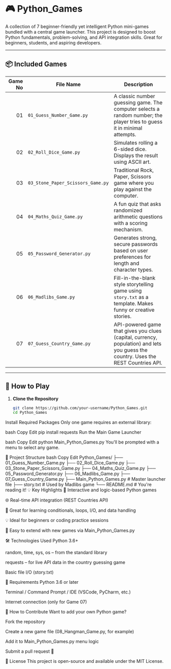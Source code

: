 # 🎮 Python_Games

A collection of 7 beginner-friendly yet intelligent Python mini-games bundled with a central game launcher. This project is designed to boost Python fundamentals, problem-solving, and API integration skills. Great for beginners, students, and aspiring developers.

---

## 📦 Included Games

| Game No | File Name                          | Description |
|--------:|------------------------------------|-------------|
| 01      | `01_Guess_Number_Game.py`          | A classic number guessing game. The computer selects a random number; the player tries to guess it in minimal attempts. |
| 02      | `02_Roll_Dice_Game.py`             | Simulates rolling a 6-sided dice. Displays the result using ASCII art. |
| 03      | `03_Stone_Paper_Scissors_Game.py`  | Traditional Rock, Paper, Scissors game where you play against the computer. |
| 04      | `04_Maths_Quiz_Game.py`            | A fun quiz that asks randomized arithmetic questions with a scoring mechanism. |
| 05      | `05_Password_Generator.py`         | Generates strong, secure passwords based on user preferences for length and character types. |
| 06      | `06_Madlibs_Game.py`               | Fill-in-the-blank style storytelling game using `story.txt` as a template. Makes funny or creative stories. |
| 07      | `07_Guess_Country_Game.py`         | API-powered game that gives you clues (capital, currency, population) and lets you guess the country. Uses the REST Countries API. |

---

## 🚀 How to Play

1. **Clone the Repository**
   ```bash
   git clone https://github.com/your-username/Python_Games.git
   cd Python_Games
Install Required Packages
Only one game requires an external library:

bash
Copy
Edit
pip install requests
Run the Main Game Launcher

bash
Copy
Edit
python Main_Python_Games.py
You'll be prompted with a menu to select any game.

📁 Project Structure
bash
Copy
Edit
Python_Games/
├── 01_Guess_Number_Game.py
├── 02_Roll_Dice_Game.py
├── 03_Stone_Paper_Scissors_Game.py
├── 04_Maths_Quiz_Game.py
├── 05_Password_Generator.py
├── 06_Madlibs_Game.py
├── 07_Guess_Country_Game.py
├── Main_Python_Games.py         # Master launcher file
├── story.txt                    # Used by Madlibs game
└── README.md                    # You're reading it!
💡 Key Highlights
🎯 Interactive and logic-based Python games

🌐 Real-time API integration (REST Countries API)

🧩 Great for learning conditionals, loops, I/O, and data handling

💡 Ideal for beginners or coding practice sessions

🧭 Easy to extend with new games via Main_Python_Games.py

🛠 Technologies Used
Python 3.6+

random, time, sys, os – from the standard library

requests – for live API data in the country guessing game

Basic file I/O (story.txt)

🔧 Requirements
Python 3.6 or later

Terminal / Command Prompt / IDE (VSCode, PyCharm, etc.)

Internet connection (only for Game 07)

🧪 How to Contribute
Want to add your own Python game?

Fork the repository

Create a new game file (08_Hangman_Game.py, for example)

Add it to Main_Python_Games.py menu logic

Submit a pull request 🎉

📄 License
This project is open-source and available under the MIT License.
